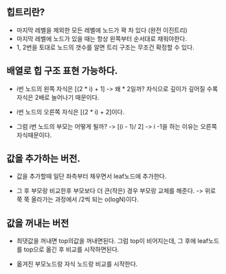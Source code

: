 ## 힙트리란?

- 마지막 레벨을 제외한 모든 레벨에 노드가 꽉 차 있다 (완전 이진트리)
- 마지막 레벨에 노드가 있을 때는 항상 왼쪽부터 순서대로 채워야한다.
- 1, 2번을 토대로 노드의 갯수를 알면 트리 구조는 무조건 확정할 수 있다.

## 배열로 힙 구조 표현 가능하다.

- i번 노드의 왼쪽 자식은 [(2 * i) + 1]  -> 왜 * 2일까? 자식으로 깊이가 깊어질 수록 자식은 2배로 늘어나기 때문이다.

- i번 노드의 오른쪽 자식은 [(2 * i) + 2]이다.

- 그럼 i번 노드의 부모는 어떻게 될까? -> [(i - 1)/ 2] -> i -1을 하는 이유는 오른쪽 자식때문이다.

## 값을 추가하는 버전. 

- 값을 추가할때 일단 좌측부터 채우면서 leaf노드에 추가한다.

-  그 후 부모랑 비교한후 부모보다 더 큰(작은) 경우 부모랑 교체를 해준다.  -> 위로 쭉 쭉 올라가는 과정에서 /2씩 되는 o(logN)이다.



## 값을 꺼내는 버전

- 최댓값을 꺼내면 top의값을 꺼내면된다. 그럼 top이 비어지는데, 그 후에 leaf노드를 top으로 옮긴 후 비교를 시작하면된다.

- 옮겨진 부모노드랑 자식 노드랑 비교를 시작한다. 